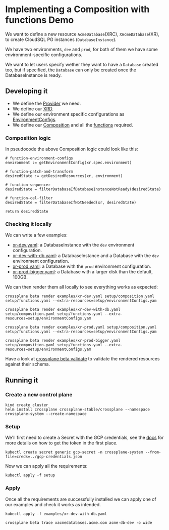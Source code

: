 # Implementing a Composition with functions Demo

We want to define a new resource `AcmeDatabase`(XRC), `XAcmeDatabase`(XR), to
create CloudSQL PG instances (`DatabaseInstance`).

We have two environments, `dev` and `prod`, for both of them we have some
environment-specific configurations.

We want to let users specify wether they want to have a `Database` created too,
but if specified, the `Database` can only be created once the DatabaseInstance is
ready.

## Developing it

- We define the [Provider](./setup/providers.yaml) we need.
- We define our [XRD](./setup/xrd.yaml).
- We define our environment specific configurations as [EnvironmentConfigs](./setup/environmentConfigs.yaml).
- We define our [Composition](./setup/composition.yaml) and all the [functions](./setup/functions.yaml) required.

### Composition logic

In pseudocode the above Composition logic could look like this:
```golang
# function-environment-configs
environment := getEnvironmentConfig(xr.spec.environment)

# function-patch-and-transform
desiredState := getDesiredResources(xr, environment)

# function-sequencer
desiredState = filterDatabaseIfDatabaseInstanceNotReady(desiredState)

# function-cel-filter
desiredState = filterDatabaseIfNotNeeded(xr, desiredState)

return desiredState
```

### Checking it locally

We can write a few examples:
- [xr-dev.yaml](./examples/xr-dev.yaml): a DatabaseInstance with the `dev` environment configuration.
- [xr-dev-with-db.yaml](./examples/xr-dev-with-db.yaml): a DatabaseInstance and a Database with the `dev` environment configuration.
- [xr-prod.yaml](./examples/xr-prod.yaml): a Database with the `prod` environment configuration.
- [xr-prod-bigger.yaml](./examples/xr-prod-bigger.yaml): a Database with a larger disk than the default, 100GB.

We can then render them all locally to see everything works as expected:
```
crossplane beta render examples/xr-dev.yaml setup/composition.yaml setup/functions.yaml --extra-resources=setup/environmentConfigs.yam

crossplane beta render examples/xr-dev-with-db.yaml setup/composition.yaml setup/functions.yaml --extra-resources=setup/environmentConfigs.yam

crossplane beta render examples/xr-prod.yaml setup/composition.yaml setup/functions.yaml --extra-resources=setup/environmentConfigs.yam

crossplane beta render examples/xr-prod-bigger.yaml setup/composition.yaml setup/functions.yaml --extra-resources=setup/environmentConfigs.yam
```

Have a look at [crossplane beta
validate](https://docs.crossplane.io/latest/cli/command-reference/#beta-validate)
to validate the rendered resources against their schema.

## Running it

### Create a new control plane

```
kind create cluster
helm install crossplane crossplane-stable/crossplane --namespace crossplane-system --create-namespace
```

### Setup

We'll first need to create a Secret with the GCP credentials, see the
[docs](https://docs.crossplane.io/latest/getting-started/provider-gcp/#generate-a-gcp-service-account-json-file)
for more details on how to get the token in the first place.

```
kubectl create secret generic gcp-secret -n crossplane-system --from-file=creds=../gcp-credentials.json
```

Now we can apply all the requirements:
```
kubectl apply -f setup
```

### Apply

Once all the requirements are successfully installed we can apply one of our
examples and check it works as intended.

```
kubectl apply -f examples/xr-dev-with-db.yaml

crossplane beta trace xacmedatabases.acme.com acme-db-dev -o wide
```
